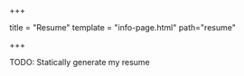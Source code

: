 
+++

title = "Resume"
template = "info-page.html"
path="resume"

+++

TODO: Statically generate my resume
